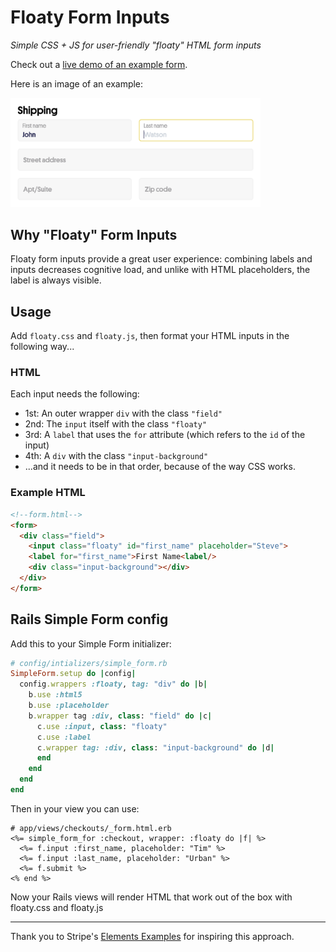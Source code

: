 # Floaty Form Inputs
*Simple CSS + JS for user-friendly "floaty" HTML form inputs*

Check out a [live demo of an example form](https://wxmn.github.io/floaty-inputs/index.html).

Here is an image of an example:

<img src="https://raw.githubusercontent.com/wxmn/floaty-inputs/master/example/floaty-inputs-example.png" width="400"/>

## Why "Floaty" Form Inputs

Floaty form inputs provide a great user experience: combining labels and inputs decreases cognitive load, and unlike with HTML placeholders, the label is always visible.

## Usage

Add `floaty.css` and `floaty.js`, then format your HTML inputs in the following way...

### HTML

Each input needs the following:

- 1st: An outer wrapper `div` with the class `"field"`
- 2nd: The `input` itself with the class `"floaty"`
- 3rd: A `label` that uses the `for` attribute (which refers to the `id` of the input)
- 4th: A `div` with the class `"input-background"`
- ...and it needs to be in that order, because of the way CSS works.

### Example HTML

```html
<!--form.html-->
<form>
  <div class="field">
    <input class="floaty" id="first_name" placeholder="Steve">
    <label for="first_name">First Name<label/>
    <div class="input-background"></div>
  </div>
</form>
```

## Rails Simple Form config

Add this to your Simple Form initializer:

```Ruby
# config/intializers/simple_form.rb
SimpleForm.setup do |config|
  config.wrappers :floaty, tag: "div" do |b|
    b.use :html5
    b.use :placeholder
    b.wrapper tag :div, class: "field" do |c|
      c.use :input, class: "floaty"
      c.use :label
      c.wrapper tag: :div, class: "input-background" do |d|
      end
    end
  end
end
```

Then in your view you can use:

```
# app/views/checkouts/_form.html.erb
<%= simple_form_for :checkout, wrapper: :floaty do |f| %>
  <%= f.input :first_name, placeholder: "Tim" %>
  <%= f.input :last_name, placeholder: "Urban" %>
  <%= f.submit %>
<% end %>
```

Now your Rails views will render HTML that work out of the box with floaty.css and floaty.js

***

Thank you to Stripe's [Elements Examples](https://stripe.github.io/elements-examples/) for inspiring this approach.